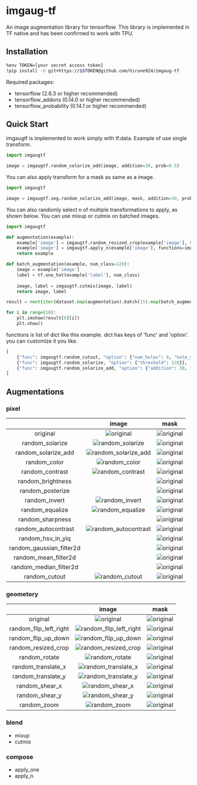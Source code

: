 # imgaug-tf

An image augmentation library for tensorflow. 
This library is implemented in TF native and has been confirmed to work with TPU.

## Installation
```bash
%env TOKEN=[your secret access token]
!pip install -U git+https://$$TOKEN@github.com/hirune924/imgaug-tf
```
Required packages:
- tensorflow (2.6.3 or higher recommended)
- tensorflow_addons (0.14.0 or higher recommended)
- tensorflow_probability (0.14.1 or higher recommended)

## Quick Start
imgaugtf is implemented to work simply with tf.data.
Example of use single transform.
```python
import imgaugtf

image = imgaugtf.random_solarize_add(image, addition=30, prob=0.5)
```
You can also apply transform for a mask as same as a image.
```python
import imgaugtf

image = imgaugtf.seg.random_solarize_add(image, mask, addition=30, prob=0.5)
```
You can also randomly select n of multiple transformations to apply, as shown below. You can use mixup or cutmix on batched images.
```python
import imgaugtf

def augmentation(example):
    example['image'] = imgaugtf.random_resized_crop(example['image'], size=[256, 256], prob=1.0)
    example['image'] = imgaugtf.apply_n(example['image'], functions=imgaugtf.OPERATORS, num_ops=2, prob=1.0)
    return example

def batch_augmentation(example, num_class=120):
    image = example['image']
    label = tf.one_hot(example['label'], num_class)
    
    image, label = imgaugtf.cutmix(image, label)
    return image, label

result = next(iter(dataset.map(augmentation).batch(15).map(batch_augmentation)))

for i in range(10):
    plt.imshow(result[0][i])
    plt.show()
```
functions is list of dict like this example. dict has keys of 'func' and 'option'. you can customize it you like.
```python
[
    {"func": imgaugtf.random_cutout, "option": {"num_holes": 8, "hole_size": 20, "replace": 0}},
    {"func": imgaugtf.random_solarize, "option": {"threshold": 128}},
    {"func": imgaugtf.random_solarize_add, "option": {"addition": 30, "threshold": 128}},
]
```

## Augmentations
### pixel
|  | image | mask |
| :---: | :---: | :---: |
| original | ![original](./images/deer_org.png) | ![original](./images/deer_mask_org.png) |
| random_solarize | ![random_solarize](./images/random_solarize.png) | ![original](./images/deer_mask_org.png) |
| random_solarize_add | ![random_solarize_add](./images/random_solarize_add.png) | ![original](./images/deer_mask_org.png) |
| random_color |![random_color](./images/random_color.png) | ![original](./images/deer_mask_org.png) |
|  random_contrast |![random_contrast](./images/random_contrast.png) | ![original](./images/deer_mask_org.png) |
| random_brightness | | ![original](./images/deer_mask_org.png) |
| random_posterize | | ![original](./images/deer_mask_org.png) |
| random_invert |![random_invert](./images/random_invert.png) |![original](./images/deer_mask_org.png)  |
| random_equalize | ![random_equalize](./images/random_equalize.png) | ![original](./images/deer_mask_org.png) |
| random_sharpness | | ![original](./images/deer_mask_org.png) |
| random_autocontrast | ![random_autocontrast](./images/random_autocontrast.png) | ![original](./images/deer_mask_org.png) |
| random_hsv_in_yiq | | ![original](./images/deer_mask_org.png) |
| random_gaussian_filter2d | | ![original](./images/deer_mask_org.png) |
| random_mean_filter2d | | ![original](./images/deer_mask_org.png) |
| random_median_filter2d | | ![original](./images/deer_mask_org.png) |
| random_cutout | ![random_cutout](./images/random_cutout.png) | ![original](./images/deer_mask_org.png) |



### geometory
|  | image | mask |
| :---: | :---: | :---: |
| original | ![original](./images/deer_org.png) | ![original](./images/deer_mask_org.png) |
| random_flip_left_right | ![random_flip_left_right](./images/random_flip_left_right.png) | ![original](./images/random_flip_left_right_mask.png) |
| random_flip_up_down | ![random_flip_up_down](./images/random_flip_up_down.png) | ![original](./images/random_flip_up_down_mask.png) |
| random_resized_crop | ![random_resized_crop](./images/random_resized_crop.png) | ![original](./images/random_resized_crop_mask.png) |
| random_rotate | ![random_rotate](./images/random_rotate.png) | ![original](./images/random_rotate_mask.png) |
| random_translate_x | ![random_translate_x](./images/random_translate_x.png) | ![original](./images/random_translate_x_mask.png) |
| random_translate_y | ![random_translate_y](./images/random_translate_y.png) | ![original](./images/random_translate_y_mask.png) |
| random_shear_x | ![random_shear_x](./images/random_shear_x.png) | ![original](./images/random_shear_x_mask.png) |
| random_shear_y | ![random_shear_y](./images/random_shear_y.png) | ![original](./images/random_shear_y_mask.png) |
| random_zoom | ![random_zoom](./images/random_zoom.png) | ![original](./images/random_zoom_mask.png) |


### blend
* mixup
* cutmix

### compose
* apply_one
* apply_n

